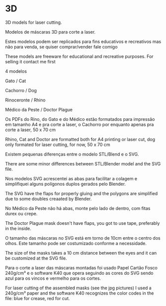 # 3D
3D models for laser cutting.

Modelos de máscaras 3D para corte a laser.

Estes modelos podem ser replicados para fins educativos e recreativos mas não para venda, se quiser comprar/vender fale comigo

These models are freeware for educational and recreative purposes. For selling it contact me first

4 modelos

Gato / Cat

Cachorro  / Dog

Rinoceronte / Rhino

Médico da Peste / Doctor Plague

Os PDFs do Rino, do Gato e do Médico estão formatados para impressão em tamanho A4 e pra corte a laser, o Cachorro por enquanto apenas pra corte a laser, 50 x 70 cm

Rhino, Cat and Doctor are formatted both for A4 printing or laser cut, dog only formated for laser cutting, for now, 50 x 70 cm

Existem pequenas diferenças entre o modelo STL/Blend e o SVG.

There are some minor differences between STL/Blender model and the SVG file.

Nos modelos SVG acrescentei as abas para facilitar a colagem e simplifiquei alguns polígonos duplos gerados pelo Blender.

The SVG have the flaps for properly gluing and the polygons are simplified due to some doubles creaated by Blender.

No Médico da Peste não há abas, monte pelo lado de dentro, com fitas durex ou crepe.

The Doctor Plague mask doesn't have flaps, you got to use tape, preferably in the inside.

O tamanho das máscaras no SVG está em torno de 10cm entre o centro dos olhos. Este tamanho pode ser costumizado conforme a necessidade.

The size of the masks takes a 10 cm distance between the eyes and it can be customized at the SVG file.

Para o corte a laser das máscaras montadas foi usado Papel Cartão Fosco 240g/cm³ e o software K40 que opera seguindo as cores do SVG sendo azul para os vincos e vermelho para os cortes.

For laser cutting of the assembled masks (see the jpg pictures) I used a 240g/cm³ paper and the software K40 recognizes the color codes in the file: blue for crease, red for cut.
